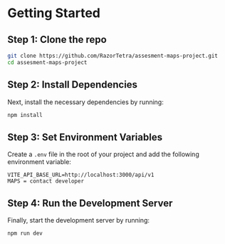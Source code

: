 # Getting Started

## Step 1: Clone the repo
```bash
git clone https://github.com/RazorTetra/assesment-maps-project.git
cd assesment-maps-project
```

## Step 2: Install Dependencies

Next, install the necessary dependencies by running:

```bash
npm install
```

## Step 3: Set Environment Variables

Create a `.env` file in the root of your project and add the following environment variable:

```env
VITE_API_BASE_URL=http://localhost:3000/api/v1
MAPS = contact developer
```

## Step 4: Run the Development Server

Finally, start the development server by running:

```bash
npm run dev
```
